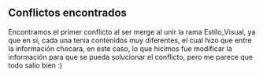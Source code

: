 ## Conflictos encontrados 

Encontramos el primer conflicto al ser merge al unir la rama Estilo_Visual, ya que en si, cada una tenia contenidos
muy diferentes, el cual hizo que entre la información chocara, en este caso, lo que hicimos fue modificar la información para que se pueda solucionar el conflicto, pero me parece que todo salio bien :)